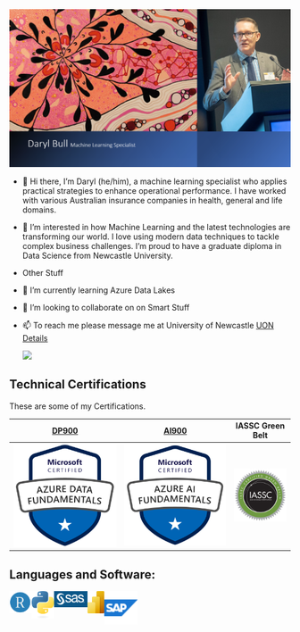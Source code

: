 
<!-- Banner -->

<img src="https://github.com/Clissold42/images/blob/main/Banner.png">

  - 👋 Hi there, I’m Daryl (he/him), a machine learning specialist who applies practical strategies to enhance operational performance. I have worked with various Australian insurance companies in health, general and life domains.
- 👀 I’m interested in how Machine Learning and the latest technologies are transforming our world. I love using modern data techniques to tackle complex business challenges. I’m proud to have a graduate diploma in Data Science from Newcastle University.
- Other Stuff
- 🌱 I’m currently learning Azure Data Lakes
- 💞️ I’m looking to collaborate on on Smart Stuff
- 📫 To reach me please message me at University of Newcastle [UON Details](https://www.newcastle.edu.au/profile/daryl-bull) 

  <!-- Social Links -->
  <p align="left"> 
  <a href="https://linkedin.com/in/darylbull"><img width="100px" src="https://img.shields.io/badge/-LinkedIn-0072b1?style=flat-square&logo=linkedin&logoColor=white"/></a>
  </p>

## Technical Certifications

These are some of my Certifications.  

|[**DP900**](https://www.youracclaim.com/earner/earned/badge/4bc029c0-4e81-4ce9-b835-a7607a887b15)|[**AI900**](https://www.youracclaim.com/earner/earned/badge/2de77be7-4abf-454c-bc84-07f257c28e6c)|**IASSC Green Belt**
|:---:|:---:|:---:|
|![DP900](https://github.com/Clissold42/images/blob/main/azure-data-fundamentals-600x600.png)|![AI900](https://github.com/Clissold42/images/blob/main/azure-ai-fundamentals-600x600.png)|![Green Belt](https://github.com/Clissold42/images/blob/main/IASSC-Certification-Badge-Green-Belt-250x250.png)|

## Languages and Software:


<img align="left" alt="RStudio" width="40px" src="https://github.com/Clissold42/images/blob/main/rstudio_104598.png" />
  <!--<img align="left" alt="RStudio" width="40px" src="https://github.com/Clissold42/Clissold42/blob/main/Rlogo.png" />-->
  <!--<img align="left" alt="Pthyontm" width="120px" src="https://github.com/Clissold42/Clissold42/blob/main/python-logo-master-v3-TM.png" />-->
<img align="left" alt="Pthyon2stm" width="40px" src="https://github.com/Clissold42/images/blob/main/python-logo-only-2snakes.png" />
<img align="left" alt="SAS" width="60px" src="https://github.com/Clissold42/images/blob/main/sas-logo-white-reversed-new.png" />
<img align="left" alt="PowerBI" width="30px" src="https://github.com/Clissold42/images/blob/main/Power-BI.png" />
<img align="left" alt="SAP" width="60px" src="https://github.com/Clissold42/images/blob/main/Sap-48.png" />

<!---
Clissold42/Clissold42 is a ✨ special ✨ repository because its `README.md` (this file) appears on your GitHub profile.
You can click the Preview link to take a look at your changes.
--->
